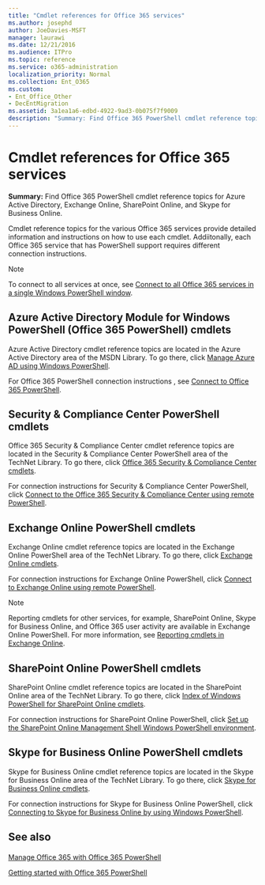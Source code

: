 ```yaml
---
title: "Cmdlet references for Office 365 services"
ms.author: josephd
author: JoeDavies-MSFT
manager: laurawi
ms.date: 12/21/2016
ms.audience: ITPro
ms.topic: reference
ms.service: o365-administration
localization_priority: Normal
ms.collection: Ent_O365
ms.custom:
- Ent_Office_Other
- DecEntMigration
ms.assetid: 3a1ea1a6-edbd-4922-9ad3-0b075f7f9009
description: "Summary: Find Office 365 PowerShell cmdlet reference topics for Azure Active Directory, Exchange Online, SharePoint Online, and Skype for Business Online."
---
```


# Cmdlet references for Office 365 services

 **Summary:** Find Office 365 PowerShell cmdlet reference topics for Azure Active Directory, Exchange Online, SharePoint Online, and Skype for Business Online.
  
Cmdlet reference topics for the various Office 365 services provide detailed information and instructions on how to use each cmdlet. Addiitonally, each Office 365 service that has PowerShell support requires different connection instructions.
  
> [!NOTE]
> To connect to all services at once, see [Connect to all Office 365 services in a single Windows PowerShell window](connect-to-all-office-365-services-in-a-single-windows-powershell-window.md). 
  
## Azure Active Directory Module for Windows PowerShell (Office 365 PowerShell) cmdlets

Azure Active Directory cmdlet reference topics are located in the Azure Active Directory area of the MSDN Library. To go there, click [Manage Azure AD using Windows PowerShell](https://go.microsoft.com/fwlink/p/?LinkId=691475).
  
For Office 365 PowerShell connection instructions , see [Connect to Office 365 PowerShell](connect-to-office-365-powershell.md).
  
## Security &amp; Compliance Center PowerShell cmdlets

Office 365 Security &amp; Compliance Center cmdlet reference topics are located in the Security &amp; Compliance Center PowerShell area of the TechNet Library. To go there, click [Office 365 Security &amp; Compliance Center cmdlets](https://go.microsoft.com/fwlink/p/?LinkId=627085).
  
For connection instructions for Security &amp; Compliance Center PowerShell, click [Connect to the Office 365 Security &amp; Compliance Center using remote PowerShell](https://go.microsoft.com/fwlink/p/?LinkId=627084).
  
## Exchange Online PowerShell cmdlets

Exchange Online cmdlet reference topics are located in the Exchange Online PowerShell area of the TechNet Library. To go there, click [Exchange Online cmdlets](https://go.microsoft.com/fwlink/p/?LinkID=328213).
  
For connection instructions for Exchange Online PowerShell, click [Connect to Exchange Online using remote PowerShell](https://go.microsoft.com/fwlink/p/?LinkId=396554).
  
> [!NOTE]
> Reporting cmdlets for other services, for example, SharePoint Online, Skype for Business Online, and Office 365 user activity are available in Exchange Online PowerShell. For more information, see [Reporting cmdlets in Exchange Online](https://go.microsoft.com/fwlink/p/?LinkId=691595). 
  
## SharePoint Online PowerShell cmdlets

SharePoint Online cmdlet reference topics are located in the SharePoint Online area of the TechNet Library. To go there, click [Index of Windows PowerShell for SharePoint Online cmdlets](https://go.microsoft.com/fwlink/p/?LinkId=691476).
  
For connection instructions for SharePoint Online PowerShell, click [Set up the SharePoint Online Management Shell Windows PowerShell environment](https://go.microsoft.com/fwlink/p/?LinkId=691603).
  
## Skype for Business Online PowerShell cmdlets

Skype for Business Online cmdlet reference topics are located in the Skype for Business Online area of the TechNet Library. To go there, click [Skype for Business Online cmdlets](https://go.microsoft.com/fwlink/p/?LinkId=691474).
  
For connection instructions for Skype for Business Online PowerShell, click [Connecting to Skype for Business Online by using Windows PowerShell](https://go.microsoft.com/fwlink/p/?LinkId=691607).
  
## See also

#### 

[Manage Office 365 with Office 365 PowerShell](manage-office-365-with-office-365-powershell.md)
  
[Getting started with Office 365 PowerShell](getting-started-with-office-365-powershell.md)

